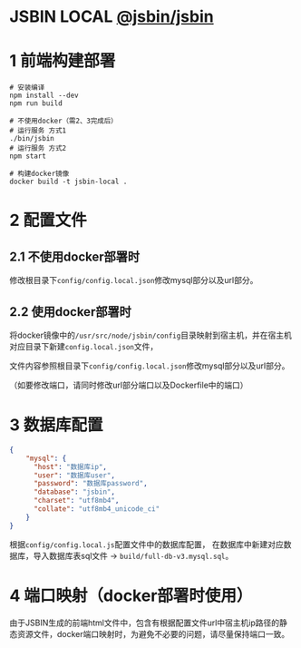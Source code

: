 # JSBIN LOCAL [@jsbin/jsbin](https://github.com/jsbin/jsbin)

# 1 前端构建部署

``` shell
# 安装编译
npm install --dev
npm run build

# 不使用docker（需2、3完成后）
# 运行服务 方式1
./bin/jsbin
# 运行服务 方式2
npm start

# 构建docker镜像
docker build -t jsbin-local .
```

# 2 配置文件

## 2.1 不使用docker部署时

修改根目录下`config/config.local.json`修改mysql部分以及url部分。

## 2.2 使用docker部署时

将docker镜像中的`/usr/src/node/jsbin/config`目录映射到宿主机，并在宿主机对应目录下新建`config.local.json`文件，

文件内容参照根目录下`config/config.local.json`修改mysql部分以及url部分。

（如要修改端口，请同时修改url部分端口以及Dockerfile中的端口）

# 3 数据库配置

``` json
{
    "mysql": {
      "host": "数据库ip",
      "user": "数据库user",
      "password": "数据库password",
      "database": "jsbin",
      "charset": "utf8mb4",
      "collate": "utf8mb4_unicode_ci"
    }
}
```

根据`config/config.local.js`配置文件中的数据库配置， 在数据库中新建对应数据库，导入数据库表sql文件 -> `build/full-db-v3.mysql.sql`。

# 4 端口映射（docker部署时使用）

由于JSBIN生成的前端html文件中，包含有根据配置文件url中宿主机ip路径的静态资源文件，docker端口映射时，为避免不必要的问题，请尽量保持端口一致。
